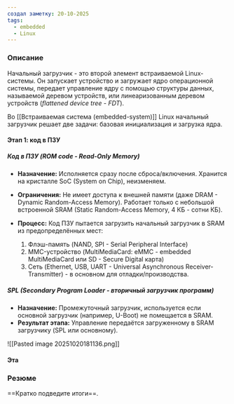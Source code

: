 ```yaml
---
создал заметку: 20-10-2025
tags:
  - embedded
  - Linux
---
```

### Описание
Начальный загрузчик - это второй элемент встраиваемой Linux-системы. Он запускает устройство и загружает ядро операционной системы, передает управление ядру с помощью структуры данных, называемой деревом устройств, или линеаризованным деревом устройств (*flattened device tree - FDT*).

Во [[Встраиваемая система (embedded-system)]] Linux начальный загрузчик решает две задачи: базовая инициализация и загрузка ядра.

#### Этап 1: код в ПЗУ

##### Код в ПЗУ (ROM code - Read-Only Memory)
- **Назначение:** Исполняется сразу после сброса/включения. Хранится на кристалле SoC (System on Chip), неизменяем.
- **Ограничения:** Не имеет доступа к внешней памяти (даже DRAM - Dynamic Random-Access Memory). Работает только с небольшой встроенной SRAM (Static Random-Access Memory, 4 КБ - сотни КБ).

- **Процесс:** Код ПЗУ пытается загрузить начальный загрузчик в SRAM из предопределённых мест:
    1. Флэш-память (NAND, SPI - Serial Peripheral Interface)
    2. MMC-устройство (MultiMediaCard: eMMC - embedded MultiMediaCard или SD - Secure Digital карта)
    3. Сеть (Ethernet, USB, UART - Universal Asynchronous Receiver-Transmitter) - в основном для отладки/производства.
##### SPL (Secondary Program Loader - вторичный загрузчик программ)
- **Назначение:** Промежуточный загрузчик, используется если основной загрузчик (например, U-Boot) не помещается в SRAM.
- **Результат этапа:** Управление передаётся загруженному в SRAM загрузчику (SPL или основному).

![[Pasted image 20251020181136.png]]
#### Эта


### Резюме
==Кратко подведите итоги==.